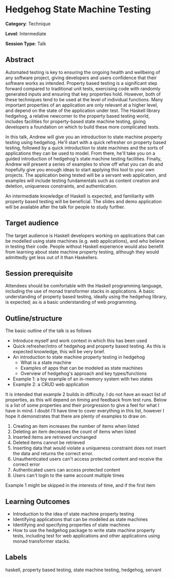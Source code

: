 # Hedgehog State Machine Testing

**Category**: Technique

**Level**: Intermediate

**Session Type**: Talk

## Abstract

Automated testing is key to ensuring the ongoing health and wellbeing of any software project,
giving developers and users confidence that their software works as intended. Property based testing
is a significant step forward compared to traditional unit tests, exercising code with randomly
generated inputs and ensuring that key properties hold. However, both of these techniques tend to be
used at the level of individual functions. Many important properties of an application are only
relevant at a higher level, and depend on the state of the application under test. The Haskell
library hedgehog, a relative newcomer to the property based testing world, includes facilities
for property-based state machine testing, giving developers a foundation on which to build these
more complicated tests.

In this talk, Andrew will give you an introduction to state machine property testing using hedgehog.
He'll start with a quick refresher on property based testing, followed by a quick introduction to
state machines and the sorts of applications they can be used to model. From there, he'll take you
on a guided introduction of hedgehog's state machine testing facilities. Finally, Andrew will
present a series of examples to show off what you can do and hopefully give you enough ideas to
start applying this tool to your own projects. The application being tested will be a servant web
application, and examples will include testing fundamentals such as content creation and deletion,
uniqueness constraints, and authentication.

An intermediate knowledge of Haskell is expected, and familiarity with property based testing will
be beneficial. The slides and demo application will be available after the talk for people to study
further.

## Target audience

The target audience is Haskell developers working on applications that can be modelled using state
machines (e.g. web applications), and who believe in testing their code. People without Haskell
experience would also benefit from learning about state machine property testing, although they
would admittedly get less out of it than Haskellers.

## Session prerequisite

Attendees should be comfortable with the Haskell programming language, including the use of monad
transformer stacks in applications. A basic understanding of property based testing, ideally using the
hedgehog library, is expected; as is a basic understanding of web programming.

## Outline/structure

The basic outline of the talk is as follows

- Introduce myself and work context in which this has been used
- Quick refresher/intro of hedgehog and property based testing. As this is expected knowledge, this
  will be very brief.
- An introduction to state machine property testing in hedgehog
    + What is a state machine
    + Examples of apps that can be modeled as state machines
    + Overview of hedgehog's approach and key types/functions
- Example 1: a toy example of an in-memory system with two states
- Example 2: a CRUD web application

It is intended that example 2 builds in difficulty. I do not have an exact list of properties, as
this will depend on timing and feedback from test runs. Below is a list of some properties and their
prorgression to give a feel for what I have in mind. I doubt I'll have time to cover everything in
this list, however I hope it demonstrates that there are plenty of examples to draw on.

1. Creating an item increases the number of items when listed
1. Deleting an item decreases the count of items when listed
1. Inserted items are retrieved unchanged
1. Deleted items cannot be retrieved
1. Inserting data that would violate a uniqueness constraint does not insert the data and returns
   the correct error.
1. Unauthenticated users can't access protected content and receive the correct error
1. Authenticated users can access protected content
1. Users can't login to the same account multiple times

Example 1 might be skipped in the interests of time, and if the first item 

## Learning Outcomes

- Introduction to the idea of state machine property testing
- Identifying applications that can be modelled as state machines
- Identifying and specifying properties of state machines
- How to use the hedgehog package to write state machine property tests, including test for web
  applications and other applications using monad transformer stacks.

## Labels

haskell, property based testing, state machine testing, hedgehog, servant
